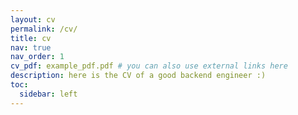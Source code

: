 ```yaml
---
layout: cv
permalink: /cv/
title: cv
nav: true
nav_order: 1
cv_pdf: example_pdf.pdf # you can also use external links here
description: here is the CV of a good backend engineer :)
toc:
  sidebar: left
---
```

